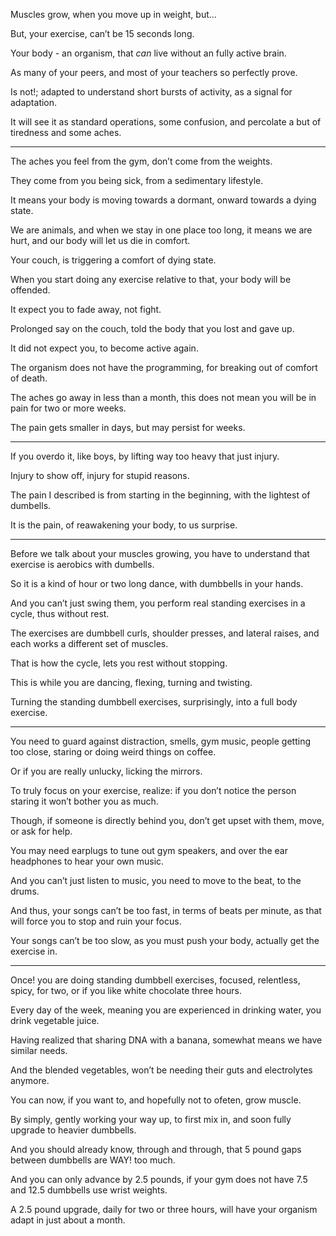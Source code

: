 Muscles grow,
when you move up in weight, but…

But, your exercise,
can’t be 15 seconds long.

Your body - an organism,
that *can* live without an fully active brain.

As many of your peers,
and most of your teachers so perfectly prove.

Is not!; adapted to understand short bursts of activity,
as a signal for adaptation.

It will see it as standard operations,
some confusion, and percolate a but of tiredness and some aches.

---

The aches you feel from the gym,
don’t come from the weights.

They come from you being sick,
from a sedimentary lifestyle.

It means your body is moving towards a dormant,
onward towards a dying state.

We are animals, and when we stay in one place too long,
it means we are hurt, and our body will let us die in comfort.

Your couch,
is triggering a comfort of dying state.

When you start doing any exercise relative to that,
your body will be offended.

It expect you to fade away,
not fight.

Prolonged say on the couch,
told the body that you lost and gave up.

It did not expect you,
to become active again.

The organism does not have the programming,
for breaking out of comfort of death.

The aches go away in less than a month,
this does not mean you will be in pain for two or more weeks.

The pain gets smaller in days,
but may persist for weeks.

---

If you overdo it,
like boys, by lifting way too heavy that just injury.

Injury to show off,
injury for stupid reasons.

The pain I described is from starting in the beginning,
with the lightest of dumbells.

It is the pain,
of reawakening your body, to us surprise.

---

Before we talk about your muscles growing,
you have to understand that exercise is aerobics with dumbells.

So it is a kind of hour or two long dance,
with dumbbells in your hands.

And you can’t just swing them,
you perform real standing exercises in a cycle, thus without rest.

The exercises are dumbbell curls, shoulder presses,
and lateral raises, and each works a different set of muscles.

That is how the cycle,
lets you rest without stopping.

This is while you are dancing,
flexing, turning and twisting.

Turning the standing dumbbell exercises,
surprisingly, into a full body exercise.

---

You need to guard against distraction, smells, gym music,
people getting too close, staring or doing weird things on coffee.

Or if you are really unlucky,
licking the mirrors.

To truly focus on your exercise, realize:
if you don’t notice the person staring it won’t bother you as much.

Though, if someone is directly behind you,
don’t get upset with them, move, or ask for help.

You may need earplugs to tune out gym speakers,
and over the ear headphones to hear your own music.

And you can’t just listen to music,
you need to move to the beat, to the drums.

And thus, your songs can’t be too fast, in terms of beats per minute,
as that will force you to stop and ruin your focus.

Your songs can’t be too slow,
as you must push your body, actually get the exercise in.

---

Once! you are doing standing dumbbell exercises,
focused, relentless, spicy, for two, or if you like white chocolate three hours.

Every day of the week, meaning you are experienced in drinking water,
you drink vegetable juice.

Having realized that sharing DNA with a banana,
somewhat means we have similar needs.

And the blended vegetables,
won’t be needing their guts and electrolytes anymore.

You can now, if you want to, and hopefully not to ofeten,
grow muscle.

By simply, gently working your way up, to first mix in,
and soon fully upgrade to heavier dumbbells.

And you should already know, through and through,
that 5 pound gaps between dumbbells are WAY! too much.

And you can only advance by 2.5 pounds,
if your gym does not have 7.5 and 12.5 dumbbells use wrist weights.

A 2.5 pound upgrade, daily for two or three hours,
will have your organism adapt in just about a month.
